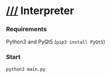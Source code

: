 # [///](http://esolangs.org/wiki////) Interpreter

### Requirements

Python3 and PyQt5 (`pip3 install PyQt5`)

### Start

    python3 main.py
